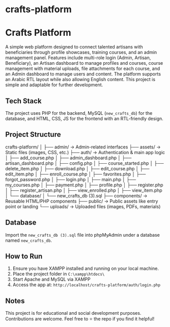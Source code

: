 ﻿# crafts-platform
# Crafts Platform

A simple web platform designed to connect talented artisans with beneficiaries through profile showcases, training courses, and an admin management panel. Features include multi-role login (Admin, Artisan, Beneficiary), an Artisan dashboard to manage profiles and courses, course management with material uploads, file attachments for each course, and an Admin dashboard to manage users and content. The platform supports an Arabic RTL layout while also allowing English content. This project is simple and adaptable for further development.

## Tech Stack

The project uses PHP for the backend, MySQL (`new_crafts_db`) for the database, and HTML, CSS, JS for the frontend with an RTL-friendly design.

## Project Structure

crafts-platform/
│
├── admin/             → Admin-related interfaces
├── assets/            → Static files (images, CSS, etc.)
├── auth/              → Authentication & main app logic
│   ├── add_course.php
│   ├── admin_dashboard.php
│   ├── artisan_dashboard.php
│   ├── config.php
│   ├── course_started.php
│   ├── delete_item.php
│   ├── download.php
│   ├── edit_course.php
│   ├── edit_item.php
│   ├── enroll_course.php
│   ├── favorites.php
│   ├── forgot_password.php
│   ├── login.php
│   ├── main.php
│   ├── my_courses.php
│   ├── payment.php
│   ├── profile.php
│   ├── register.php
│   ├── register_artisan.php
│   ├── view_enrolled.php
│   ├── view_item.php
│   └── database/
│       └── new_crafts_db (3).sql
├── components/        → Reusable HTML/PHP components
├── public/            → Public assets like entry point or landing
└── uploads/           → Uploaded files (images, PDFs, materials)

## Database

Import the `new_crafts_db (3).sql` file into phpMyAdmin under a database named `new_crafts_db`.

## How to Run

1. Ensure you have XAMPP installed and running on your local machine.
2. Place the project folder in `C:\xampp\htdocs\`
3. Start Apache and MySQL via XAMPP
4. Access the app at: `http://localhost/crafts-platform/auth/login.php`

## Notes

This project is for educational and social development purposes. Contributions are welcome. Feel free to ⭐ the repo if you find it helpful!
